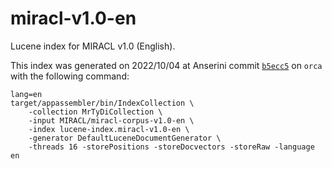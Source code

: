 # miracl-v1.0-en

Lucene index for MIRACL v1.0 (English).

This index was generated on 2022/10/04 at Anserini commit [`b5ecc5`](https://github.com/castorini/anserini/commit/b5ecc5aff79ddfc82b175f6bd3048f5039f0480f) on `orca` with the following command:
```
lang=en
target/appassembler/bin/IndexCollection \
    -collection MrTyDiCollection \
    -input MIRACL/miracl-corpus-v1.0-en \
    -index lucene-index.miracl-v1.0-en \
    -generator DefaultLuceneDocumentGenerator \
    -threads 16 -storePositions -storeDocvectors -storeRaw -language en
```
